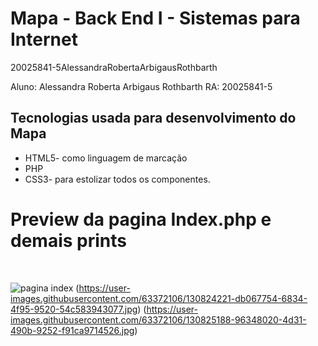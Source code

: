 
<h1>Mapa - Back End I  - Sistemas para Internet </h1>

20025841-5AlessandraRobertaArbigausRothbarth

Aluno: Alessandra Roberta Arbigaus Rothbarth
RA: 20025841-5

<h2>Tecnologias usada para desenvolvimento do Mapa</h2>

+ HTML5- como linguagem de marcação <br>
+ PHP<br>
+ CSS3- para estolizar todos os componentes.<br>

<h1>Preview da pagina Index.php e demais prints</h1> <br>


![pagina index](https://user-images.githubusercontent.com/63372106/130823299-58d92744-cba3-4fa3-8280-5d34a693d015.jpg)
(https://user-images.githubusercontent.com/63372106/130824221-db067754-6834-4f95-9520-54c583943077.jpg)
(https://user-images.githubusercontent.com/63372106/130825188-96348020-4d31-490b-9252-f91ca9714526.jpg)